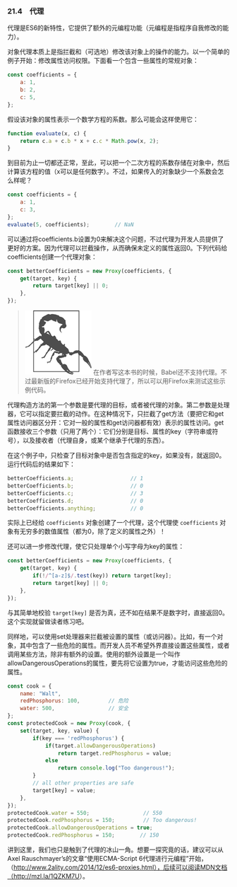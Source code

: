 ### 21.4　代理

代理是ES6的新特性，它提供了额外的元编程功能（元编程是指程序自我修改的能力）。

对象代理本质上是指拦截和（可选地）修改该对象上的操作的能力。以一个简单的例子开始：修改属性访问权限。下面看一个包含一些属性的常规对象：

```javascript
const coefficients = {
    a: 1,
    b: 2, 
    c: 5, 
}; 
```

假设该对象的属性表示一个数学方程的系数。那么可能会这样使用它：

```javascript
function evaluate(x, c) {
    return c.a + c.b * x + c.c * Math.pow(x, 2);
} 
```

到目前为止一切都还正常，至此，可以把一个二次方程的系数存储在对象中，然后计算该方程的值（x可以是任何数字）。不过，如果传入的对象缺少一个系数会怎么样呢？

```javascript
const coefficients = {
    a: 1,
    c: 3, 
}; 
evaluate(5, coefficients);        // NaN 
```

可以通过将coefficients.b设置为0来解决这个问题，不过代理为开发人员提供了更好的方案。因为代理可以拦截操作，从而确保未定义的属性返回0。下列代码给coefficients创建一个代理对象：

```javascript
const betterCoefficients = new Proxy(coefficients, {
    get(target, key) {
        return target[key] || 0;
    },
}); 
```

> <img class="my_markdown" src="../images/3.png" style="width:151px;  height: 145px; " width="10%"/>
> 在作者写这本书的时候，Babel还不支持代理。不过最新版的Firefox已经开始支持代理了，所以可以用Firefox来测试这些示例代码。

代理构造方法的第一个参数是要代理的目标，或者被代理的对象。第二参数是处理器，它可以指定要拦截的动作。在这种情况下，只拦截了get方法（要把它和get属性访问器区分开：它对一般的属性和get访问器都有效）表示的属性访问。get函数接收三个参数（只用了两个）：它们分别是目标、属性的key（字符串或符号），以及接收者（代理自身，或某个继承于代理的东西）。

在这个例子中，只检查了目标对象中是否包含指定的key，如果没有，就返回0。运行代码后的结果如下：

```javascript
betterCoefficients.a;                  // 1
betterCoefficients.b;                  // 0
betterCoefficients.c;                  // 3
betterCoefficients.d;                  // 0
betterCoefficients.anything;           // 0
```

实际上已经给 `coefficients` 对象创建了一个代理，这个代理使 `coefficients` 对象有无穷多的数值属性（都为0，除了定义的属性之外）！

还可以进一步修改代理，使它只处理单个小写字母为key的属性：

```javascript
const betterCoefficients = new Proxy(coefficients, {
    get(target, key) {
        if(!/^[a-z]$/.test(key)) return target[key];
        return target[key] || 0;
    },
});
```

与其简单地校验 `target[key]` 是否为真，还不如在结果不是数字时，直接返回0。这个实现就留做读者练习吧。

同样地，可以使用set处理器来拦截被设置的属性（或访问器）。比如，有一个对象，其中包含了一些危险的属性。而开发人员不希望外界直接设置这些属性，或者调用某些方法，除非有额外的设置。使用的额外设置是一个叫作allowDangerousOperations的属性，要先将它设置为true，才能访问这些危险的属性。

```javascript
const cook = {
    name: "Walt",
    redPhosphorus: 100,         // 危险
    water: 500,                 // 安全
};
const protectedCook = new Proxy(cook, {
    set(target, key, value) {
        if(key === 'redPhosphorus') {
            if(target.allowDangerousOperations)
                return target.redPhosphorus = value;
            else
                return console.log("Too dangerous!");
        }
        // all other properties are safe
        target[key] = value;
    }, 
}); 
protectedCook.water = 550;                 // 550
protectedCook.redPhosphorus = 150;         // Too dangerous!
protectedCook.allowDangerousOperations = true;
protectedCook.redPhosphorus = 150;        // 150
```

讲到这里，我们也只是触到了代理的冰山一角。想要一探究竟的话，建议可以从Axel Rauschmayer’s的文章“使用ECMA-Script 6代理进行元编程”开始，（http://www.2ality.com/2014/12/es6-proxies.html），后续可以阅读MDN文档（<a class="my_markdown" href="['http://mzl.la/1QZKM7U']">http://mzl.la/1QZKM7U</a>）。

